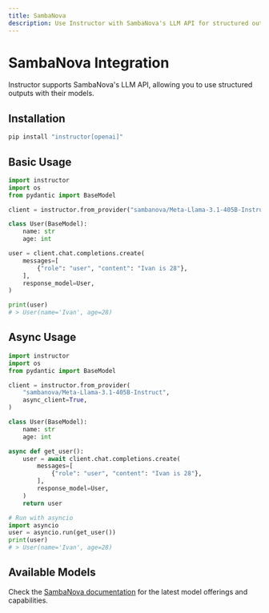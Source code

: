 ```yaml
---
title: SambaNova
description: Use Instructor with SambaNova's LLM API for structured outputs.
---
```


# SambaNova Integration

Instructor supports SambaNova's LLM API, allowing you to use structured outputs with their models.

## Installation

```bash
pip install "instructor[openai]"
```

## Basic Usage

```python
import instructor
import os
from pydantic import BaseModel

client = instructor.from_provider("sambanova/Meta-Llama-3.1-405B-Instruct")

class User(BaseModel):
    name: str
    age: int

user = client.chat.completions.create(
    messages=[
        {"role": "user", "content": "Ivan is 28"},
    ],
    response_model=User,
)

print(user)
# > User(name='Ivan', age=28)
```

## Async Usage

```python
import instructor
import os
from pydantic import BaseModel

client = instructor.from_provider(
    "sambanova/Meta-Llama-3.1-405B-Instruct",
    async_client=True,
)

class User(BaseModel):
    name: str
    age: int

async def get_user():
    user = await client.chat.completions.create(
        messages=[
            {"role": "user", "content": "Ivan is 28"},
        ],
        response_model=User,
    )
    return user

# Run with asyncio
import asyncio
user = asyncio.run(get_user())
print(user)
# > User(name='Ivan', age=28)
```

## Available Models

Check the [SambaNova documentation](https://docs.sambanova.ai/cloud/docs/get-started/supported-models) for the latest model offerings and capabilities.
